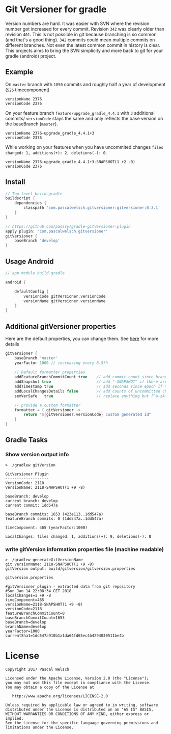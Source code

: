 # Git Versioner for gradle

Version numbers are hard. 
It was easier with SVN where the revision number got increased for every commit. 
Revision `342` was clearly older than revision `401`. 
This is not possible in git because branching is so common (and that's a good thing). 
`342` commits could mean multiple commits on different branches.
Not even the latest common commit in history is clear.
This projects aims to bring the SVN simplicity and more back to git for your gradle (android) project.

## Example

On `master` branch with `1850` commits and roughly half a year of development (`526` timecomponent)
```
versionName 2376
versionCode 2376
```

On your feature branch `feature/upgrade_gradle_4.4.1` with `3` additional commits/
`versionCode` stays the same and only reflects the base version on the baseBranch (`master`).
```
versionName 2376-upgrade_gradle_4.4.1+3
versionCode 2376
```

While working on your features when you have uncommited changes `files changed: 1, additions(+): 2, deletions(-): 0`.
```
versionName 2376-upgrade_gradle_4.4.1+3-SNAPSHOT(1 +2 -0)
versionCode 2376
```

## Install

```gradle
// Top-level build.gradle
buildscript {
    dependencies {
        classpath 'com.pascalwelsch.gitversioner:gitversioner:0.3.1'
    }
}

// https://github.com/passsy/gradle-gitVersioner-plugin
apply plugin: 'com.pascalwelsch.gitversioner'
gitVersioner {
    baseBranch 'develop'
}
```

## Usage Android

```gradle
// app module build.gradle

android {

    defaultConfig {
        versionCode gitVersioner.versionCode
        versionName gitVersioner.versionName
    }
}
```

## Additional gitVersioner properties

Here are the default properties, you can change them. See [here](https://github.com/passsy/gradle-gitVersioner-plugin/blob/master/gitversioner/src/main/kotlin/com/pascalwelsch/gitversioner/GitVersioner.kt) for more details

```gradle 
gitVersioner {
    baseBranch 'master'
    yearFactor 1000 // increasing every 8.57h
    
    // Default formatter properties
    addFeatureBranchCommitCount true    // add commit count since branch from master ex: "-3"
    addSnapshot true                    // add "-SNAPSHOT" if there are local changes
    addTimestamp true                   // add seconds since epoch if there are local changes ex: "-1563323817"
    addLocalChangesDetails false        // add counts of uncommitted changes ex: "(1 +4 -3)"
    semVerSafe   true                   // replace anything but [^a-zA-Z0-9-] with "-", for interop with tools like NPM

    // provide a custom formatter
    formatter = { gitVersioner ->
        return "${gitVersioner.versionCode} custom generated id"
    }
}

```

## Gradle Tasks

### Show version output info
```
> ./gradlew gitVersion

GitVersioner Plugin
-------------------
VersionCode: 2118
VersionName: 2118-SNAPSHOT(1 +9 -8)

baseBranch: develop
current branch: develop
current commit: 1dd547a

baseBranch commits: 1653 (423e113..1dd547a)
featureBranch commits: 0 (1dd547a..1dd547a)

timeComponent: 465 (yearFactor:1000)

LocalChanges: files changed: 1, additions(+): 9, deletions(-): 8
```

### write gitVersion information properties file (machine readable)

```
> ./gradlew generateGitVersionName
git versionName: 2118-SNAPSHOT(1 +9 -8)
gitVersion output: build/gitversion/gitversion.properties
```

`gitversion.properties`
```
#gitVersioner plugin - extracted data from git repository
#Sun Jan 14 22:08:34 CET 2018
localChanges=1 +9 -8
timeComponent=465
versionName=2118-SNAPSHOT(1 +9 -8)
versionCode=2118
featureBranchCommitCount=0
baseBranchCommitCount=1653
baseBranch=develop
branchName=develop
yearFactor=1000
currentSha1=1dd547a910b1a1da64fd65ec4b4294030511be4b
```


# License

```
Copyright 2017 Pascal Welsch

Licensed under the Apache License, Version 2.0 (the "License");
you may not use this file except in compliance with the License.
You may obtain a copy of the License at

   http://www.apache.org/licenses/LICENSE-2.0

Unless required by applicable law or agreed to in writing, software
distributed under the License is distributed on an "AS IS" BASIS,
WITHOUT WARRANTIES OR CONDITIONS OF ANY KIND, either express or implied.
See the License for the specific language governing permissions and
limitations under the License.
```
